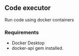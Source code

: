 ## Code executor

Run code using docker containers

### Requirements
- Docker Desktop
- docker-api gem installed.